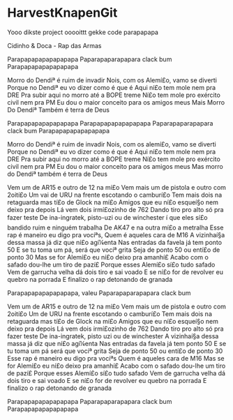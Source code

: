 # HarvestKnapenGit

Yooo dikste project ooooittt gekke code parapapapa 

Cidinho & Doca - Rap das Armas

Parapapapapapapapapa
Paparapaparapapara clack bum
Parapapapapapapapapa

Morro do Dendíª é ruim de invadir
Nois, com os Alemí£o, vamo se diverti
Porque no Dendíª eu vo dizer como é que é
Aqui ní£o tem mole nem pra DRE
Pra subir aqui no morro até a BOPE treme
Ní£o tem mole pro exército civil nem pra PM
Eu dou o maior conceito para os amigos meus
Mais Morro Do Dendíª Também é terra de Deus

Parapapapapapapapapa
Parapapapapapapapapa
Paparapaparapapara clack bum
Parapapapapapapapapa


Morro do Dendíª é ruim de invadir
Nois, com os alemí£o, vamo se diverti
Porque no Dendíª eu vo dizer como é que é
Aqui ní£o tem mole nem pra DRE
Pra subir aqui no morro até a BOPE treme
Ní£o tem mole pro exército civil nem pra PM
Eu dou o maior conceito para os amigos meus
Mas morro do Dendíª também é terra de Deus

Vem um de AR15 e outro de 12 na mí£o
Vem mais um de pistola e outro com 2oití£o
Um vai de URU na frente escotando o camburí£o
Tem mais dois na retaguarda mas tí£o de Glock na mí£o
Amigos que eu ní£o esqueí§o nem deixo pra depois
Lá vem dois irmí£ozinho de 762
Dando tiro pro alto só pra fazer teste
De ina-ingratek, pisto-uzi ou de winchester
í que eles sí£o bandido ruim e ninguém trabalha
De AK47 e na outra mí£o a metralha
Esse rap é maneiro eu digo pra vocíªs,
Quem é aqueles cara de M16
A vizinhaí§a dessa massa já diz que ní£o agí¼enta
Nas entradas da favela já tem ponto 50
E se tu toma um pá, será que vocíª grita
Seja de ponto 50 ou entí£o de ponto 30
Mas se for Alemí£o eu ní£o deixo pra amanhí£
Acabo com o safado dou-lhe um tiro de pazí£
Porque esses Alemí£o sí£o tudo safado
Vem de garrucha velha dá dois tiro e sai voado
E se ní£o for de revolver eu quebro na porrada
E finalizo o rap detonando de granada

Parapapapapapapapapa, valeu
Paparapaparapapara clack bum

Vem um de AR15 e outro de 12 na mí£o
Vem mais um de pistola e outro com 2oití£o
Um de URU na frente escotando o camburí£o
Tem mais dois na retaguarda mas tí£o de Glock na mí£o
Amigos que eu ní£o esqueí§o nem deixo pra depois
Lá vem dois irmí£ozinho de 762
Dando tiro pro alto só pra fazer teste
De ina-ingratek, pisto uzi ou de winchester
A vizinhaí§a dessa massa já diz que ní£o agí¼enta
Nas entradas da favela já tem ponto 50
E se tu toma um pá será que vocíª grita
Seja de ponto 50 ou entí£o de ponto 30
Esse rap é maneiro eu digo pra vocíªs
Quem é aqueles cara de M16
Mas se for Alemí£o eu ní£o deixo pra amanhí£
Acabo com o safado dou-lhe um tiro de pazí£
Porque esses Alemí£o sí£o tudo safado
Vem de garrucha velha dá dois tiro e sai voado
E se ní£o for de revolver eu quebro na porrada
E finalizo o rap detonando de granada

Parapapapapapapapapa
Paparapaparapapara clack bum
Parapapapapapapapapa
